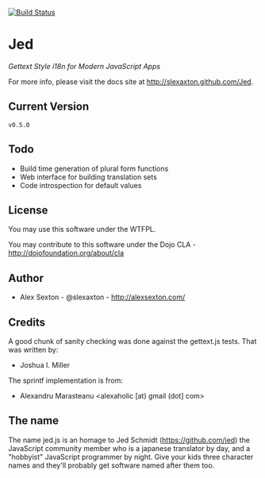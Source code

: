 [![Build Status](https://secure.travis-ci.org/SlexAxton/Jed.png)](http://travis-ci.org/SlexAxton/Jed)

# Jed

*Gettext Style i18n for Modern JavaScript Apps*

For more info, please visit the docs site at <http://slexaxton.github.com/Jed>.


## Current Version

`v0.5.0`

## Todo

* Build time generation of plural form functions
* Web interface for building translation sets
* Code introspection for default values

## License

You may use this software under the WTFPL.

You may contribute to this software under the Dojo CLA - <http://dojofoundation.org/about/cla>


## Author

* Alex Sexton - @slexaxton - <http://alexsexton.com/>


## Credits

A good chunk of sanity checking was done against the gettext.js tests. That was written by:

* Joshua I. Miller

The sprintf implementation is from:

* Alexandru Marasteanu <alexaholic [at) gmail (dot] com>


## The name

The name jed.js is an homage to Jed Schmidt (<https://github.com/jed>) the JavaScript community member who is a japanese translator by day, and a "hobbyist" JavaScript programmer by night. Give your kids three character names and they'll probably get software named after them too.
